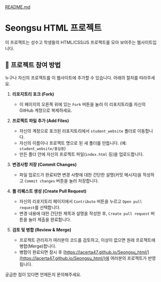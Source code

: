 [README.md](https://github.com/user-attachments/files/22328233/README.md)
# Seongsu HTML 프로젝트

이 프로젝트는 성수고 학생들의 HTML/CSS/JS 프로젝트를 모아 보여주는 웹사이트입니다.

## 🚀 프로젝트 참여 방법

누구나 자신의 프로젝트를 이 웹사이트에 추가할 수 있습니다. 아래의 절차를 따라주세요.

1.  **리포지토리 포크 (Fork)**
    *   이 페이지의 오른쪽 위에 있는 `Fork` 버튼을 눌러 이 리포지토리를 자신의 GitHub 계정으로 복제하세요.

2.  **프로젝트 파일 추가 (Add Files)**
    *   자신의 계정으로 포크된 리포지토리에서 `student_website` 폴더로 이동합니다.
    *   자신의 이름이나 프로젝트 명으로 된 새 폴더를 만듭니다. (예: `student_website/홍길동`)
    *   만든 폴더 안에 자신의 프로젝트 파일(`index.html` 등)을 업로드합니다.

3.  **변경사항 저장 (Commit Changes)**
    *   파일 업로드가 완료되면 변경 사항에 대한 간단한 설명(커밋 메시지)을 작성하고 `Commit changes` 버튼을 눌러 저장합니다.

4.  **풀 리퀘스트 생성 (Create Pull Request)**
    *   자신의 리포지토리 페이지에서 `Contribute` 버튼을 누르고 `Open pull request`를 선택합니다.
    *   변경 내용에 대한 간단한 제목과 설명을 작성한 후, `Create pull request` 버튼을 눌러 제출을 완료합니다.

5.  **검토 및 병합 (Review & Merge)**
    *   프로젝트 관리자가 여러분의 코드를 검토하고, 이상이 없으면 원래 프로젝트에 병합(Merge)합니다.
    *   병합이 완료되면 잠시 후 [https://lacerta47.github.io/Seongsu_html/](https://lacerta47.github.io/Seongsu_html/)에 여러분의 프로젝트가 반영됩니다.

궁금한 점이 있다면 언제든지 문의해주세요.
